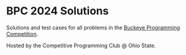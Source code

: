 # BPC 2024 Solutions
Solutions and test cases for all problems in the [Buckeye Programming Competition](https://buckeyecode.club/contest/view/bpc2024).


Hosted by the Competitive Programming Club @ Ohio State.
